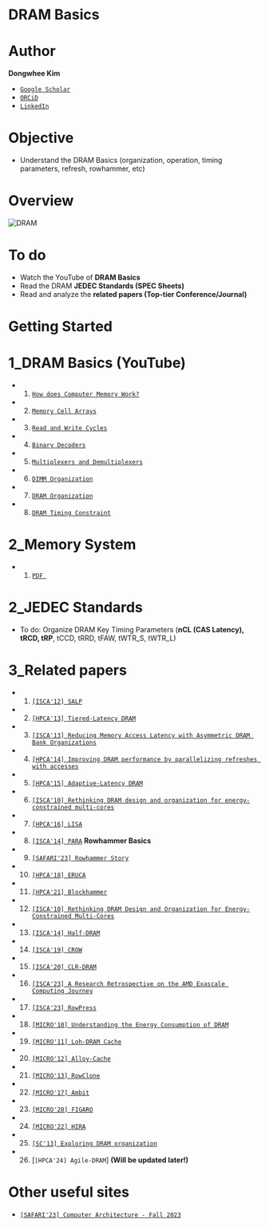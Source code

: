 # DRAM Basics

# Author

**Dongwhee Kim** 

- [```Google Scholar```](https://scholar.google.com/citations?user=8xzqA8YAAAAJ&hl=ko&oi=ao)
- [```ORCiD```](https://orcid.org/0009-0007-1673-1931?fbclid=PAAabkpwNHesKweJ6F2eGZDnFa2sch2211hf6ZY825YKuli5V7lcN7VIfT0CA)
- [```LinkedIn```](https://www.linkedin.com/in/dongwhee-kim-5753a8290)

# Objective
- Understand the DRAM Basics (organization, operation, timing parameters, refresh, rowhammer, etc)

# Overview
![DRAM](https://cdn.ttgtmedia.com/rms/onlineImages/storage_definition-DRAM.jpg)

# To do
- Watch the YouTube of **DRAM Basics**
- Read the DRAM **JEDEC Standards (SPEC Sheets)**
- Read and analyze the **related papers (Top-tier Conference/Journal)**

# Getting Started
  # 1_DRAM Basics (YouTube)
- 1. [```How does Computer Memory Work?```](https://www.youtube.com/watch?v=7J7X7aZvMXQ)
- 2. [```Memory Cell Arrays```](https://www.youtube.com/watch?v=I-9XWtdW_Co)
- 3. [```Read and Write Cycles```](https://www.youtube.com/watch?v=x3jGqOrXXc8)
- 4. [```Binary Decoders```](https://youtu.be/xPCDiEglo98)
- 5. [```Multiplexers and Demultiplexers```](https://youtu.be/jjRTFfZwPLM)
- 6. [```DIMM Organization```](https://youtu.be/Mhqi70OPW0o)
- 7. [```DRAM Organization```](https://www.youtube.com/watch?v=HWw-6SY6VBs&t=955s)
- 8. [```DRAM Timing Constraint```](https://www.youtube.com/watch?v=7STOekOQ_sM&t=830s)

# 2_Memory System
- 1. [```PDF ```](https://books.google.co.kr/books?id=SrP3aWed-esC&printsec=copyright&redir_esc=y#v=onepage&q&f=false)
    
 # 2_JEDEC Standards
- To do: Organize DRAM Key Timing Parameters (**nCL (CAS Latency), tRCD, tRP**, tCCD, tRRD, tFAW, tWTR_S, tWTR_L)
  
 # 3_Related papers
- 1. [```[ISCA'12] SALP```](https://dl.acm.org/doi/abs/10.1145/2366231.2337202)
- 2. [```[HPCA'13] Tiered-Latency DRAM```](https://ieeexplore.ieee.org/abstract/document/6522354)
- 3. [```[ISCA'13] Reducing Memory Access Latency with Asymmetric DRAM Bank Organizations```](https://dl.acm.org/doi/abs/10.1145/2485922.2485955)
- 4. [```[HPCA'14] Improving DRAM performance by parallelizing refreshes with accesses```](https://ieeexplore.ieee.org/abstract/document/6835946)
- 5. [```[HPCA'15] Adaptive-Latency DRAM```](https://ieeexplore.ieee.org/abstract/document/7056057)
- 6. [```[ISCA'10] Rethinking DRAM design and organization for energy-constrained multi-cores```](https://dl.acm.org/doi/abs/10.1145/1815961.1815983)
- 7. [```[HPCA'16] LISA```](https://ieeexplore.ieee.org/abstract/document/7446095)
- 8. [```[ISCA'14] PARA```](https://dl.acm.org/doi/abs/10.1145/2678373.2665726) **Rowhammer Basics**
- 9. [```[SAFARI'23] Rowhammer Story```](https://safari.ethz.ch/architecture_seminar/fall2023/lib/exe/fetch.php?media=onur-comparchseminar-fall2023-lecture3-rowhammerstory-afterlecture.pptx)
- 10. [```[HPCA'18] ERUCA```](https://ieeexplore.ieee.org/abstract/document/8327046?casa_token=8BeiJlX4ybwAAAAA:a4fL6fx8xpQItC0CHO8VB89TLi1n6HIYxoT1FXHS4Xn1judk0ZhEJM20skjWH9a2pej-KXs5teY)
- 11. [```[HPCA'21] Blockhammer```](https://ieeexplore.ieee.org/abstract/document/9407238?casa_token=Zmq65LghxmYAAAAA:wCDqnjCYVgrI-SIrqCzB8LlOxJhV1HXt4hByLIl6Le0D88I36dR-Xd8RhMerK7cTxi4QJiJ2NZ8)
- 12. [```[ISCA'10] Rethinking DRAM Design and Organization for Energy-Constrained Multi-Cores```](https://dl.acm.org/doi/abs/10.1145/1815961.1815983?casa_token=j8EpgSzYHMoAAAAA:rtfV6ve36j_oTOz65twmYaAB3WFXjDLCqF0d18EF5X9o5-7gokLCfUSYjYiDhuxNiM-2iTDXCP9GLw)
- 13. [```[ISCA'14] Half-DRAM```](https://dl.acm.org/doi/abs/10.1145/2678373.2665724?casa_token=XiRuG_FZkcUAAAAA:ICwmbryZnLjA9eb2nROxyOc4FQLllO6VAhnq5b9-0nP9AZ19-NES_zOSCTvoNFjWTrhh1YW5_m99mA)
- 14. [```[ISCA'19] CROW```](https://dl.acm.org/doi/abs/10.1145/3307650.3322231?casa_token=s7jHsni4d2EAAAAA:BaJNPiptS36erKY9aBZygXbQBAnQfqneZ8NsvDlQuV0DT2dEufVuBSHBsti5oQqWGPwmSQTXP28dPw)
- 15. [```[ISCA'20] CLR-DRAM```](https://dl.acm.org/doi/abs/10.1109/ISCA45697.2020.00061)
- 16. [```[ISCA'23] A Research Retrospective on the AMD Exascale Computing Journey```](https://dl.acm.org/doi/abs/10.1145/3579371.3589349?casa_token=3tXkFLbf8fwAAAAA:tp1AnhkL56P7LABfd9wmy7BKd7ZnKtwJrLpEGPtnJH369bORZtLl4o0Tlpa3oAGL74cwTiPam4Gohw)
- 17. [```[ISCA'23] RowPress```](https://dl.acm.org/doi/abs/10.1145/3579371.3589063?casa_token=mmmSb24-Tv4AAAAA:PZjx3_FLVTFuofe69QBwDkRBnYXzkBr4qyRX3blBUa4KrOOPDhyxJbtNlworucdN41kqINMfIPVGfA)
- 18. [```[MICRO'10] Understanding the Energy Consumption of DRAM```](https://dl.acm.org/doi/abs/10.1109/MICRO.2010.42)
- 19. [```[MICRO'11] Loh-DRAM Cache```](https://dl.acm.org/doi/abs/10.1145/2155620.2155673?casa_token=RDkt2YlR00MAAAAA:NhLSJy4M0nvyUTU1mO5915MUf5yLMd16lDGYAJa0xnxzBajBw7X9fIzOKLA6AkV64EezSaOJYnehjg)
- 20. [```[MICRO'12] Alloy-Cache```](https://dl.acm.org/doi/abs/10.1109/MICRO.2012.30)
- 21. [```[MICRO'13] RowClone```](https://dl.acm.org/doi/abs/10.1145/2540708.2540725?casa_token=QxUlB-nwgkMAAAAA:63YO5bJ3w9iC6sz2yffiVxKMAQMyILJjlZWZRMWMW1ph2XjCuSHIXlIsNLSub_zQkzQxoK2LCPnJWQ)
- 22. [```[MICRO'17] Ambit```](https://dl.acm.org/doi/abs/10.1145/3123939.3124544)
- 23. [```[MICRO'20] FIGARO```](https://ieeexplore.ieee.org/abstract/document/9251865)
- 24. [```[MICRO'22] HIRA```](https://ieeexplore.ieee.org/abstract/document/9923850?casa_token=RWo-EihE49UAAAAA:b20nJDYcVsRLXeQNo9eDCJgHEiVbaTCTHx0TxwIvkzR7-XOAEptGSzdVAXVeXOS6wVTNlmUGeXA)
- 25. [```[SC'13] Exploring DRAM organization```](https://dl.acm.org/doi/abs/10.1145/2503210.2503215?casa_token=3763j-NWAuMAAAAA:dFw4Dw1bxdi7KkmbZpy0XOdvd4R1hvBkC90wL34giW_DCFdmkYNrs9OxHBbLEMc5c1XqmNJc_U_Yiw) 
- 26. [```[HPCA'24] Agile-DRAM```] **(Will be updated later!)**

# Other useful sites
- [```[SAFARI'23] Computer Architecture - Fall 2023```](https://safari.ethz.ch/architecture/fall2023/doku.php?id=schedule)
